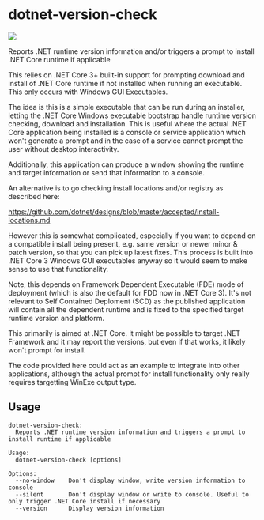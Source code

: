 # dotnet-version-check

![](https://github.com/tjmoore/dotnet-version-check/workflows/build/badge.svg)

Reports .NET runtime version information and/or triggers a prompt to install .NET Core runtime if applicable


This relies on .NET Core 3+ built-in support for prompting download and install of .NET Core runtime if not installed when running an executable. This only occurs with Windows GUI Executables.

The idea is this is a simple executable that can be run during an installer, letting the .NET Core Windows executable bootstrap handle runtime version checking, download and installation. This is useful where the actual .NET Core application being installed is a console or service application which won't generate a prompt and in the case of a service cannot prompt the user without desktop interactivity.

Additionally, this application can produce a window showing the runtime and target information or send that information to a console.

An alternative is to go checking install locations and/or registry as described here:

https://github.com/dotnet/designs/blob/master/accepted/install-locations.md

However this is somewhat complicated, especially if you want to depend on a compatible install being present, e.g. same version or newer minor & patch version, so that you can pick up latest fixes. This process is built into .NET Core 3 Windows GUI executables anyway so it would seem to make sense to use that functionality.

Note, this depends on Framework Dependent Executable (FDE) mode of deployment (which is also the default for FDD now in .NET Core 3). It's not relevant to Self Contained Deploment (SCD) as the published application will contain all the dependent runtime and is fixed to the specified target runtime version and platform.

This primarily is aimed at .NET Core. It might be possible to target .NET Framework and it may report the versions, but even if that works, it likely won't prompt for install.

The code provided here could act as an example to integrate into other applications, although the actual prompt for install functionality only really requires targetting WinExe output type.

## Usage

```
dotnet-version-check:
  Reports .NET runtime version information and triggers a prompt to install runtime if applicable

Usage:
  dotnet-version-check [options]

Options:
  --no-window    Don't display window, write version information to console
  --silent       Don't display window or write to console. Useful to only trigger .NET Core install if necessary
  --version      Display version information
```
